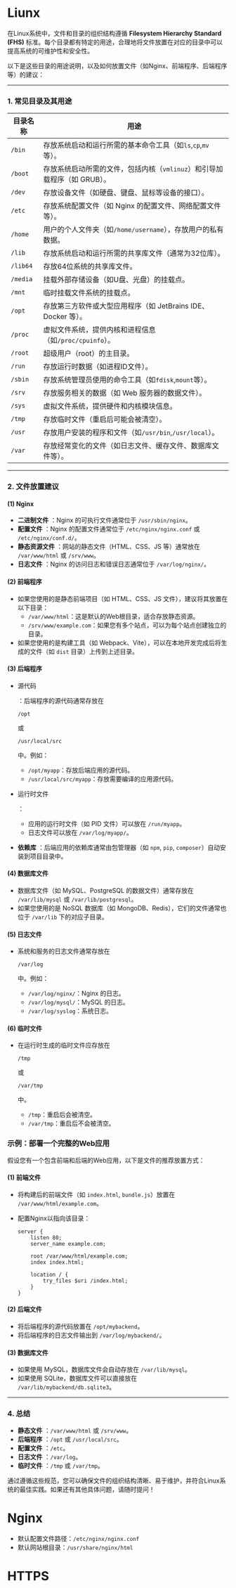# Liunx

在Linux系统中，文件和目录的组织结构遵循 **Filesystem Hierarchy Standard (FHS)** 标准。每个目录都有特定的用途，合理地将文件放置在对应的目录中可以提高系统的可维护性和安全性。

以下是这些目录的用途说明，以及如何放置文件（如Nginx、前端程序、后端程序等）的建议：

------

### **1. 常见目录及其用途**

| 目录名称 | 用途                                                         |
| -------- | ------------------------------------------------------------ |
| `/bin`   | 存放系统启动和运行所需的基本命令工具（如`ls`,`cp`,`mv`等）。 |
| `/boot`  | 存放系统启动所需的文件，包括内核（`vmlinuz`）和引导加载程序（如 GRUB）。 |
| `/dev`   | 存放设备文件（如硬盘、键盘、鼠标等设备的接口）。             |
| `/etc`   | 存放系统配置文件（如 Nginx 的配置文件、网络配置文件等）。    |
| `/home`  | 用户的个人文件夹（如`/home/username`），存放用户的私有数据。 |
| `/lib`   | 存放系统启动和运行所需的共享库文件（通常为32位库）。         |
| `/lib64` | 存放64位系统的共享库文件。                                   |
| `/media` | 挂载外部存储设备（如U盘、光盘）的挂载点。                    |
| `/mnt`   | 临时挂载文件系统的挂载点。                                   |
| `/opt`   | 存放第三方软件或大型应用程序（如 JetBrains IDE、Docker 等）。 |
| `/proc`  | 虚拟文件系统，提供内核和进程信息（如`/proc/cpuinfo`）。      |
| `/root`  | 超级用户（root）的主目录。                                   |
| `/run`   | 存放运行时数据（如进程ID文件）。                             |
| `/sbin`  | 存放系统管理员使用的命令工具（如`fdisk`,`mount`等）。        |
| `/srv`   | 存放服务相关的数据（如 Web 服务器的数据文件）。              |
| `/sys`   | 虚拟文件系统，提供硬件和内核模块信息。                       |
| `/tmp`   | 存放临时文件（重启后可能会被清空）。                         |
| `/usr`   | 存放用户安装的程序和文件（如`/usr/bin`,`/usr/local`）。      |
| `/var`   | 存放经常变化的文件（如日志文件、缓存文件、数据库文件等）。   |

------

### **2. 文件放置建议**

#### **(1) Nginx**

- **二进制文件** ：Nginx 的可执行文件通常位于 `/usr/sbin/nginx`。
- **配置文件** ：Nginx 的配置文件通常位于 `/etc/nginx/nginx.conf` 或 `/etc/nginx/conf.d/`。
- **静态资源文件** ：网站的静态文件（HTML、CSS、JS 等）通常放在 `/var/www/html` 或 `/srv/www`。
- **日志文件** ：Nginx 的访问日志和错误日志通常位于 `/var/log/nginx/`。

#### **(2) 前端程序**

- 如果您使用的是静态前端项目（如 HTML、CSS、JS 文件），建议将其放置在以下目录：
  - `/var/www/html`：这是默认的Web根目录，适合存放静态资源。
  - `/srv/www/example.com`：如果您有多个站点，可以为每个站点创建独立的目录。
- 如果您使用的是构建工具（如 Webpack、Vite），可以在本地开发完成后将生成的文件（如 `dist` 目录）上传到上述目录。

#### **(3) 后端程序**

- 源代码 

  ：后端程序的源代码通常存放在 

  ```
  /opt
  ```

   或 

  ```
  /usr/local/src
  ```

   中。例如：

  - `/opt/myapp`：存放后端应用的源代码。
  - `/usr/local/src/myapp`：存放需要编译的应用源代码。

- 运行时文件 

  ：

  - 应用的运行时文件（如 PID 文件）可以放在 `/run/myapp`。
  - 日志文件可以放在 `/var/log/myapp/`。

- **依赖库** ：后端应用的依赖库通常由包管理器（如 `npm`, `pip`, `composer`）自动安装到项目目录中。

#### **(4) 数据库文件**

- 数据库文件（如 MySQL、PostgreSQL 的数据文件）通常存放在 `/var/lib/mysql` 或 `/var/lib/postgresql`。
- 如果您使用的是 NoSQL 数据库（如 MongoDB、Redis），它们的文件通常也位于 `/var/lib` 下的对应子目录。

#### **(5) 日志文件**

- 系统和服务的日志文件通常存放在 

  ```
  /var/log
  ```

   中。例如：

  - `/var/log/nginx/`：Nginx 的日志。
  - `/var/log/mysql/`：MySQL 的日志。
  - `/var/log/syslog`：系统日志。

#### **(6) 临时文件**

- 在运行时生成的临时文件应存放在 

  ```
  /tmp
  ```

   或 

  ```
  /var/tmp
  ```

   中。

  - `/tmp`：重启后会被清空。
  - `/var/tmp`：重启后不会被清空。



### **示例：部署一个完整的Web应用**

假设您有一个包含前端和后端的Web应用，以下是文件的推荐放置方式：

#### **(1) 前端文件**

- 将构建后的前端文件（如 `index.html`, `bundle.js`）放置在 `/var/www/html/example.com`。

- 配置Nginx以指向该目录：

  ```nginx
  server {
      listen 80;
      server_name example.com;
  
      root /var/www/html/example.com;
      index index.html;
  
      location / {
          try_files $uri /index.html;
      }
  }
  ```

  

#### **(2) 后端文件**

- 将后端程序的源代码放置在 `/opt/mybackend`。
- 将后端程序的日志文件输出到 `/var/log/mybackend/`。

#### **(3) 数据库文件**

- 如果使用 MySQL，数据库文件会自动存放在 `/var/lib/mysql`。
- 如果使用 SQLite，数据库文件可以直接放在 `/var/lib/mybackend/db.sqlite3`。

------

### **4. 总结**

- **静态文件** ：`/var/www/html` 或 `/srv/www`。
- **后端程序** ：`/opt` 或 `/usr/local/src`。
- **配置文件** ：`/etc`。
- **日志文件** ：`/var/log`。
- **临时文件** ：`/tmp` 或 `/var/tmp`。

通过遵循这些规范，您可以确保文件的组织结构清晰、易于维护，并符合Linux系统的最佳实践。如果还有其他具体问题，请随时提问！

# Nginx

- 默认配置文件路径：`/etc/nginx/nginx.conf`
- 默认网站根目录：`/usr/share/nginx/html`



# HTTPS

